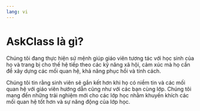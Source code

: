 ```yaml
---
lang: vi
---
```

# AskClass là gì?

Chúng tôi đang thực hiện sứ mệnh giúp giáo viên tương tác với học sinh của họ và trang bị cho thế hệ tiếp theo
các kỹ năng xã hội, cảm xúc mà họ cần để xây dựng các mối quan hệ, khả năng phục hồi và tính cách.

Chúng tôi tin rằng sinh viên sẽ gắn kết hơn khi họ có niềm tin và các mối quan hệ
với giáo viên hướng dẫn cũng như với các bạn cùng lớp.
Chúng tôi mang đến những trải nghiệm mới cho các lớp học nhằm khuyến khích các mối quan hệ tốt hơn và sự năng động của lớp học.
